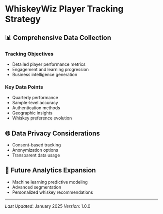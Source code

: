 # WhiskeyWiz Player Tracking Strategy

## 📊 Comprehensive Data Collection

### Tracking Objectives
- Detailed player performance metrics
- Engagement and learning progression
- Business intelligence generation

### Key Data Points
- Quarterly performance
- Sample-level accuracy
- Authentication methods
- Geographic insights
- Whiskey preference evolution

## 🌐 Data Privacy Considerations
- Consent-based tracking
- Anonymization options
- Transparent data usage

## 🚀 Future Analytics Expansion
- Machine learning predictive modeling
- Advanced segmentation
- Personalized whiskey recommendations

---
*Last Updated*: January 2025
*Version*: 1.0.0